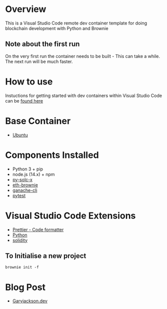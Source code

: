 # Overview

This is a Visual Studio Code remote dev container template for doing blockchain development with Python and Brownie

## Note about the first run

On the very first run the container needs to be built - This can take a while. The next run will be much faster.

# How to use

Instuctions for getting started with dev containers within Visual Studio Code can be [found here](https://code.visualstudio.com/docs/remote/containers)

# Base Container

- [Ubuntu](https://github.com/microsoft/vscode-dev-containers/blob/v0.202.5/containers/ubuntu/.devcontainer/base.Dockerfile)

# Components Installed

- Python 3 + pip
- node.js (14.x) + npm
- [py-solc-x](https://pypi.org/project/py-solc-x/)
- [eth-brownie](https://pypi.org/project/eth-brownie/)
- [ganache-cli](https://www.npmjs.com/package/ganache-cli)
- [pytest](https://docs.pytest.org)

# Visual Studio Code Extensions

- [Prettier - Code formatter](https://marketplace.visualstudio.com/items?itemName=esbenp.prettier-vscode)
- [Python](https://marketplace.visualstudio.com/items?itemName=ms-python.python)
- [solidity](https://marketplace.visualstudio.com/items?itemName=JuanBlanco.solidity)

## To Initialise a new project

```
brownie init -f
```

# Blog Post
- [Garyjackson.dev](https://www.garyjackson.dev/posts/blockchain-development-vscode-dev-containers/)
